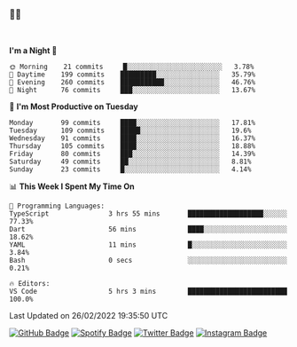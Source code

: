 ### 🤙🍺

<!-- <a href="https://github-readme-stats.vercel.app/api?username=hzak2xx&count_private=true&show_icons=true&theme=dracula">
  <img align="center" src="https://github-readme-stats.vercel.app/api?username=hzak2xx&count_private=true&show_icons=true&theme=dracula" />
</a>
</br> -->
</br>

<!--START_SECTION:waka-->
**I'm a Night 🦉** 

```text
🌞 Morning    21 commits     █░░░░░░░░░░░░░░░░░░░░░░░░   3.78% 
🌆 Daytime    199 commits    █████████░░░░░░░░░░░░░░░░   35.79% 
🌃 Evening    260 commits    ███████████░░░░░░░░░░░░░░   46.76% 
🌙 Night      76 commits     ███░░░░░░░░░░░░░░░░░░░░░░   13.67%

```
📅 **I'm Most Productive on Tuesday** 

```text
Monday       99 commits     ████░░░░░░░░░░░░░░░░░░░░░   17.81% 
Tuesday      109 commits    █████░░░░░░░░░░░░░░░░░░░░   19.6% 
Wednesday    91 commits     ████░░░░░░░░░░░░░░░░░░░░░   16.37% 
Thursday     105 commits    ████░░░░░░░░░░░░░░░░░░░░░   18.88% 
Friday       80 commits     ███░░░░░░░░░░░░░░░░░░░░░░   14.39% 
Saturday     49 commits     ██░░░░░░░░░░░░░░░░░░░░░░░   8.81% 
Sunday       23 commits     █░░░░░░░░░░░░░░░░░░░░░░░░   4.14%

```


📊 **This Week I Spent My Time On** 

```text
💬 Programming Languages: 
TypeScript               3 hrs 55 mins       ███████████████████░░░░░░   77.33% 
Dart                     56 mins             ████░░░░░░░░░░░░░░░░░░░░░   18.62% 
YAML                     11 mins             █░░░░░░░░░░░░░░░░░░░░░░░░   3.84% 
Bash                     0 secs              ░░░░░░░░░░░░░░░░░░░░░░░░░   0.21%

🔥 Editors: 
VS Code                  5 hrs 3 mins        █████████████████████████   100.0%

```


 Last Updated on 26/02/2022 19:35:50 UTC
<!--END_SECTION:waka-->

[![GitHub Badge](https://img.shields.io/badge/GitHub-100000?style=for-the-badge&logo=github&logoColor=white)](https://github.com/hzak2xx)
[![Spotify Badge](https://img.shields.io/badge/Spotify-1ED760?&style=for-the-badge&logo=spotify&logoColor=white)](https://open.spotify.com/user/uf90s6sbbh75a1mt44clkhkvf)
[![Twitter Badge](https://img.shields.io/badge/Twitter-1DA1F2?style=for-the-badge&logo=twitter&logoColor=white)](https://twitter.com/hzak2xx)
[![Instagram Badge](https://img.shields.io/badge/Instagram-E4405F?style=for-the-badge&logo=instagram&logoColor=white)](https://www.instagram.com/hzak2xx/)
